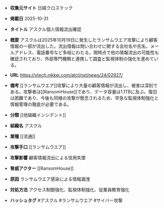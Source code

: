 - **収集元サイト**
日経クロステック

- **掲載日**
2025-10-31

- **タイトル**
アスクル個人情報流出確認

- **概要**
アスクルは2025年10月19日に発生したランサムウエア攻撃により顧客情報の一部が流出した。流出情報は問い合わせに関する会社名や氏名、メールアドレス、電話番号など多岐にわたる。現時点で他の情報流出の可能性も確認されており、外部専門機関と連携して調査と監視体制の強化を進めている。

- **URL**
https://xtech.nikkei.com/atcl/nxt/news/24/02927/

- **備考**
[[ランサムウエア]]攻撃により大量の顧客情報が流出し、被害は深刻である。攻撃者は[[RansomHouse]]であり、データ容量は1.1TBに及ぶ。復旧は困難であり、今後も同様の攻撃が懸念されるため、早急な監視体制強化と情報管理の徹底が必要である。

- **分類**
[[他組織インシデント]]

- **組織名**
アスクル

- **業種**
[[流通]]

- **攻撃手口**
[[ランサムウエア]]

- **攻撃影響**
顧客情報流出による信用失墜

- **脅威アクター**
[[RansomHouse]]

- **原因**
ランサムウエア感染による情報漏洩

- **対処方法**
アクセス制御強化、監視体制強化、従業員教育強化

- **ハッシュタグ**
#アスクル #ランサムウエア #サイバー攻撃
